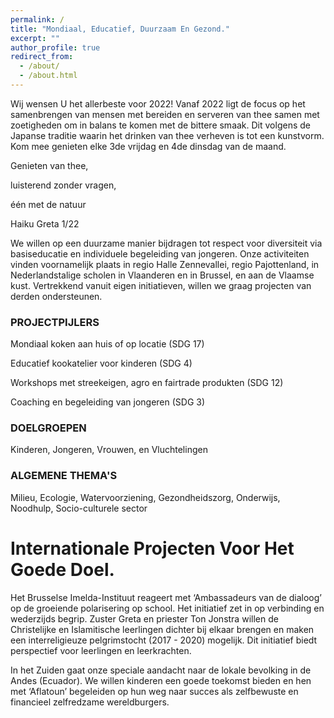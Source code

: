 ```yaml
---
permalink: /
title: "Mondiaal, Educatief, Duurzaam En Gezond."
excerpt: ""
author_profile: true
redirect_from: 
  - /about/
  - /about.html
---
```


Wij wensen U het allerbeste voor 2022! Vanaf 2022 ligt de focus op het samenbrengen van mensen met bereiden en serveren van thee samen met zoetigheden om in balans te komen met de bittere smaak. Dit volgens de Japanse traditie waarin het drinken van thee verheven is tot een kunstvorm. Kom mee genieten elke 3de vrijdag en 4de dinsdag van de maand.

Genieten van thee,

luisterend zonder vragen,

één met de natuur

Haiku Greta 1/22

We willen op een duurzame manier bijdragen tot respect voor diversiteit via basiseducatie en individuele begeleiding van jongeren. Onze activiteiten vinden voornamelijk plaats in regio Halle Zennevallei, regio Pajottenland, in Nederlandstalige scholen in Vlaanderen en in Brussel, en aan de Vlaamse kust. Vertrekkend vanuit eigen initiatieven, willen we graag
projecten van derden ondersteunen.

### PROJECTPIJLERS
Mondiaal koken aan huis of op locatie (SDG 17)
	
Educatief kookatelier voor kinderen (SDG 4)
	
Workshops met streekeigen, agro en fairtrade produkten (SDG 12)
	
Coaching en begeleiding van jongeren (SDG 3)

### DOELGROEPEN
Kinderen, Jongeren, Vrouwen, en Vluchtelingen

### ALGEMENE THEMA'S
Milieu, Ecologie, Watervoorziening, Gezondheidszorg, Onderwijs, Noodhulp, Socio-culturele sector

Internationale Projecten Voor Het Goede Doel.
======

Het Brusselse Imelda-Instituut reageert met ‘Ambassadeurs van de dialoog’ op de groeiende polarisering op school. Het initiatief zet in op verbinding en wederzijds begrip. Zuster Greta en priester Ton Jonstra willen de Christelijke en Islamitische leerlingen dichter bij elkaar brengen en maken een interreligieuze pelgrimstocht (2017 - 2020) mogelijk. Dit initiatief biedt perspectief voor leerlingen en leerkrachten. 

In het Zuiden gaat onze speciale aandacht naar de lokale bevolking in de Andes (Ecuador). We willen kinderen een goede toekomst bieden en hen met ‘Aflatoun’ begeleiden op hun weg naar succes als zelfbewuste en financieel zelfredzame wereldburgers.
